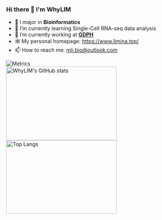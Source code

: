 ### Hi there 👋 I'm WhyLIM

<!--
**WhyLIM/WhyLIM** is a ✨ _special_ ✨ repository because its `README.md` (this file) appears on your GitHub profile.

Here are some ideas to get you started:
-->

- 🧬 I major in **Bioinformatics**
- 🌱 I’m currently learning Single-Cell RNA-seq data analysis
- 🏥 I’m currently working at [**GDPH**](https://www.gdghospital.org.cn/en/)
- 🕸️ My personal homepage: https://www.limina.top/
- 📫 How to reach me: mli.bio@outlook.com

<div>
  <img src="https://metrics.lecoq.io/WhyLIM?template=classic&base=header%2C%20activity%2C%20community%2C%20repositories%2C%20metadata&base.indepth=false&base.hireable=false&base.skip=false&config.timezone=Asia%2FShanghai" alt="Metrics" align=center />
</div>
<div>
  <img src="https://github-readme-stats.vercel.app/api?username=WhyLIM&show_icons=true&theme=radical)](https://github.com/anuraghazra/github-readme-stats" width = "300" height = "200" alt="WhyLIM's GitHub stats" align=center />
  <img src="https://github-readme-stats.vercel.app/api/top-langs/?username=WhyLIM&layout=compact" width = "300" height = "200" alt="Top Langs" align=center />
</div>
